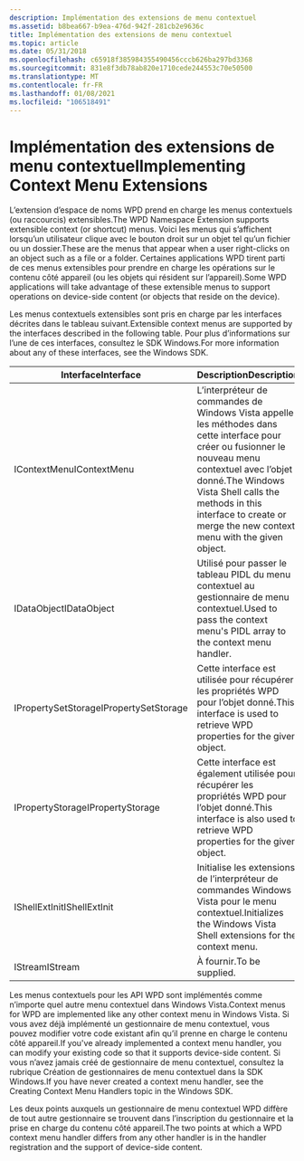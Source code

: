 ```yaml
---
description: Implémentation des extensions de menu contextuel
ms.assetid: b8bea667-b9ea-476d-942f-281cb2e9636c
title: Implémentation des extensions de menu contextuel
ms.topic: article
ms.date: 05/31/2018
ms.openlocfilehash: c65918f385984355490456cccb626ba297bd3368
ms.sourcegitcommit: 831e8f3db78ab820e1710cede244553c70e50500
ms.translationtype: MT
ms.contentlocale: fr-FR
ms.lasthandoff: 01/08/2021
ms.locfileid: "106518491"
---
```

# <a name="implementing-context-menu-extensions"></a><span data-ttu-id="69e9a-103">Implémentation des extensions de menu contextuel</span><span class="sxs-lookup"><span data-stu-id="69e9a-103">Implementing Context Menu Extensions</span></span>

<span data-ttu-id="69e9a-104">L’extension d’espace de noms WPD prend en charge les menus contextuels (ou raccourcis) extensibles.</span><span class="sxs-lookup"><span data-stu-id="69e9a-104">The WPD Namespace Extension supports extensible context (or shortcut) menus.</span></span> <span data-ttu-id="69e9a-105">Voici les menus qui s’affichent lorsqu’un utilisateur clique avec le bouton droit sur un objet tel qu’un fichier ou un dossier.</span><span class="sxs-lookup"><span data-stu-id="69e9a-105">These are the menus that appear when a user right-clicks on an object such as a file or a folder.</span></span> <span data-ttu-id="69e9a-106">Certaines applications WPD tirent parti de ces menus extensibles pour prendre en charge les opérations sur le contenu côté appareil (ou les objets qui résident sur l’appareil).</span><span class="sxs-lookup"><span data-stu-id="69e9a-106">Some WPD applications will take advantage of these extensible menus to support operations on device-side content (or objects that reside on the device).</span></span>

<span data-ttu-id="69e9a-107">Les menus contextuels extensibles sont pris en charge par les interfaces décrites dans le tableau suivant.</span><span class="sxs-lookup"><span data-stu-id="69e9a-107">Extensible context menus are supported by the interfaces described in the following table.</span></span> <span data-ttu-id="69e9a-108">Pour plus d’informations sur l’une de ces interfaces, consultez le SDK Windows.</span><span class="sxs-lookup"><span data-stu-id="69e9a-108">For more information about any of these interfaces, see the Windows SDK.</span></span>



| <span data-ttu-id="69e9a-109">Interface</span><span class="sxs-lookup"><span data-stu-id="69e9a-109">Interface</span></span>           | <span data-ttu-id="69e9a-110">Description</span><span class="sxs-lookup"><span data-stu-id="69e9a-110">Description</span></span>                                                                                                                |
|---------------------|----------------------------------------------------------------------------------------------------------------------------|
| <span data-ttu-id="69e9a-111">IContextMenu</span><span class="sxs-lookup"><span data-stu-id="69e9a-111">IContextMenu</span></span>        | <span data-ttu-id="69e9a-112">L’interpréteur de commandes de Windows Vista appelle les méthodes dans cette interface pour créer ou fusionner le nouveau menu contextuel avec l’objet donné.</span><span class="sxs-lookup"><span data-stu-id="69e9a-112">The Windows Vista Shell calls the methods in this interface to create or merge the new context menu with the given object.</span></span> |
| <span data-ttu-id="69e9a-113">IDataObject</span><span class="sxs-lookup"><span data-stu-id="69e9a-113">IDataObject</span></span>         | <span data-ttu-id="69e9a-114">Utilisé pour passer le tableau PIDL du menu contextuel au gestionnaire de menu contextuel.</span><span class="sxs-lookup"><span data-stu-id="69e9a-114">Used to pass the context menu's PIDL array to the context menu handler.</span></span>                                                    |
| <span data-ttu-id="69e9a-115">IPropertySetStorage</span><span class="sxs-lookup"><span data-stu-id="69e9a-115">IPropertySetStorage</span></span> | <span data-ttu-id="69e9a-116">Cette interface est utilisée pour récupérer les propriétés WPD pour l’objet donné.</span><span class="sxs-lookup"><span data-stu-id="69e9a-116">This interface is used to retrieve WPD properties for the given object.</span></span>                                                    |
| <span data-ttu-id="69e9a-117">IPropertyStorage</span><span class="sxs-lookup"><span data-stu-id="69e9a-117">IPropertyStorage</span></span>    | <span data-ttu-id="69e9a-118">Cette interface est également utilisée pour récupérer les propriétés WPD pour l’objet donné.</span><span class="sxs-lookup"><span data-stu-id="69e9a-118">This interface is also used to retrieve WPD properties for the given object.</span></span>                                               |
| <span data-ttu-id="69e9a-119">IShellExtInit</span><span class="sxs-lookup"><span data-stu-id="69e9a-119">IShellExtInit</span></span>       | <span data-ttu-id="69e9a-120">Initialise les extensions de l’interpréteur de commandes Windows Vista pour le menu contextuel.</span><span class="sxs-lookup"><span data-stu-id="69e9a-120">Initializes the Windows Vista Shell extensions for the context menu.</span></span>                                                       |
| <span data-ttu-id="69e9a-121">IStream</span><span class="sxs-lookup"><span data-stu-id="69e9a-121">IStream</span></span>             | <span data-ttu-id="69e9a-122">À fournir.</span><span class="sxs-lookup"><span data-stu-id="69e9a-122">To be supplied.</span></span>                                                                                                            |



 

<span data-ttu-id="69e9a-123">Les menus contextuels pour les API WPD sont implémentés comme n’importe quel autre menu contextuel dans Windows Vista.</span><span class="sxs-lookup"><span data-stu-id="69e9a-123">Context menus for WPD are implemented like any other context menu in Windows Vista.</span></span> <span data-ttu-id="69e9a-124">Si vous avez déjà implémenté un gestionnaire de menu contextuel, vous pouvez modifier votre code existant afin qu’il prenne en charge le contenu côté appareil.</span><span class="sxs-lookup"><span data-stu-id="69e9a-124">If you've already implemented a context menu handler, you can modify your existing code so that it supports device-side content.</span></span> <span data-ttu-id="69e9a-125">Si vous n’avez jamais créé de gestionnaire de menu contextuel, consultez la rubrique Création de gestionnaires de menu contextuel dans la SDK Windows.</span><span class="sxs-lookup"><span data-stu-id="69e9a-125">If you have never created a context menu handler, see the Creating Context Menu Handlers topic in the Windows SDK.</span></span>

<span data-ttu-id="69e9a-126">Les deux points auxquels un gestionnaire de menu contextuel WPD diffère de tout autre gestionnaire se trouvent dans l’inscription du gestionnaire et la prise en charge du contenu côté appareil.</span><span class="sxs-lookup"><span data-stu-id="69e9a-126">The two points at which a WPD context menu handler differs from any other handler is in the handler registration and the support of device-side content.</span></span>

 

 



